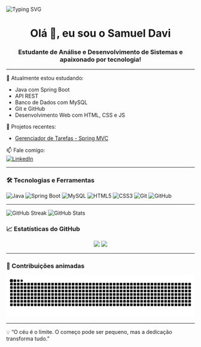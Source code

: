 ![Typing SVG](https://readme-typing-svg.demolab.com?font=Fira+Code&size=28&pause=1000&color=F7AB0A&width=450&lines=Olá,+eu+sou+Samuel+Davi+Braga;Desenvolvedor+FullStack;Bem-vindo+ao+meu+GitHub!)

<h1 align="center">Olá 👋, eu sou o Samuel Davi</h1>
<h3 align="center">Estudante de Análise e Desenvolvimento de Sistemas e apaixonado por tecnologia!</h3>

---

🌱 Atualmente estou estudando:  
- Java com Spring Boot  
- API REST  
- Banco de Dados com MySQL  
- Git e GitHub  
- Desenvolvimento Web com HTML, CSS e JS  

💼 Projetos recentes:  
- [Gerenciador de Tarefas - Spring MVC](https://github.com/SamuelDavi-Braga/gerenciador-tarefas)

📫 Fale comigo:  
[![LinkedIn](https://img.shields.io/badge/-LinkedIn-blue?style=flat&logo=linkedin&logoColor=white)](https://www.linkedin.com/in/samuel-braga01/)

---

### 🛠️ Tecnologias e Ferramentas
![Java](https://img.shields.io/badge/Java-ED8B00?style=for-the-badge&logo=java&logoColor=white)
![Spring Boot](https://img.shields.io/badge/SpringBoot-6DB33F?style=for-the-badge&logo=spring-boot)
![MySQL](https://img.shields.io/badge/MySQL-00000F?style=for-the-badge&logo=mysql)
![HTML5](https://img.shields.io/badge/HTML5-E34F26?style=for-the-badge&logo=html5)
![CSS3](https://img.shields.io/badge/CSS3-1572B6?style=for-the-badge&logo=css3)
![Git](https://img.shields.io/badge/Git-F05032?style=for-the-badge&logo=git)
![GitHub](https://img.shields.io/badge/GitHub-181717?style=for-the-badge&logo=github)

---

![GitHub Streak](https://github-readme-streak-stats.herokuapp.com/?user=SamuelDavi-Braga&theme=dark)
![GitHub Stats](https://github-readme-stats.vercel.app/api?username=SamuelDavi-Braga&show_icons=true&theme=dark)


### 📈 Estatísticas do GitHub
<div align="center">
  <img height="180em" src="https://github-readme-stats.vercel.app/api?username=SamuelDavi-Braga&show_icons=true&theme=tokyonight" />
  <img height="180em" src="https://github-readme-stats.vercel.app/api/top-langs/?username=SamuelDavi-Braga&layout=compact&theme=tokyonight" />
</div>

---

### 🐍 Contribuições animadas
![Snake animation](https://raw.githubusercontent.com/SamuelDavi-Braga/SamuelDavi-Braga/output/github-contribution-grid-snake.svg)

---

💡 “O céu é o limite. O começo pode ser pequeno, mas a dedicação transforma tudo.”

